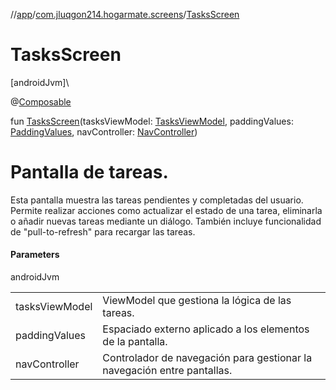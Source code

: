 //[app](../../index.md)/[com.jluqgon214.hogarmate.screens](index.md)/[TasksScreen](-tasks-screen.md)

# TasksScreen

[androidJvm]\

@[Composable](https://developer.android.com/reference/kotlin/androidx/compose/runtime/Composable.html)

fun [TasksScreen](-tasks-screen.md)(tasksViewModel: [TasksViewModel](../com.jluqgon214.hogarmate.viewModel/-tasks-view-model/index.md), paddingValues: [PaddingValues](https://developer.android.com/reference/kotlin/androidx/compose/foundation/layout/PaddingValues.html), navController: [NavController](https://developer.android.com/reference/kotlin/androidx/navigation/NavController.html))

# Pantalla de tareas.

Esta pantalla muestra las tareas pendientes y completadas del usuario. Permite realizar acciones como actualizar el estado de una tarea, eliminarla o añadir nuevas tareas mediante un diálogo. También incluye funcionalidad de &quot;pull-to-refresh&quot; para recargar las tareas.

#### Parameters

androidJvm

| | |
|---|---|
| tasksViewModel | ViewModel que gestiona la lógica de las tareas. |
| paddingValues | Espaciado externo aplicado a los elementos de la pantalla. |
| navController | Controlador de navegación para gestionar la navegación entre pantallas. |

